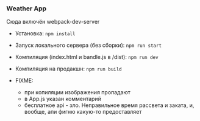 ### Weather App
   Сюда включён webpack-dev-server
  
* Установка: ```npm install```
  
* Запуск локального сервера (без сборки): ```npm run start```  
* Компиляция (index.html и bandle.js в /dist): ```npm run dev```  
* Компиляция на продакшн: ```npm run build```
  
* FIXME:
  * при копиляции изображения пропадают
  * в App.js указан комментарий
  * бесплатное api - зло. Неправильное время рассвета и заката, и, вообще, апи фигню какую-то предоставляет

